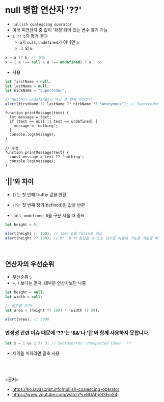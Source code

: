# null 병합 연산자 '??'
- `nullish coalescing operator`
- 여러 피연산자 중 값이 '확정'되어 있는 변수 찾기 가능
- `a ?? b`의 평가 결과
  - `a`가 `null`, `undefined`가 아니면 `a`
  - 그 외 `b`

```js
x = a ?? b; // 동일
x = ( a !== null & a !== undefined) ? a : b;
```

- 사용
```js
let firstName = null;
let lastName = null;
let nickName = "Supercoder";

// null이나 undefined가 아닌 첫 번째 피연산자
alert(firstName ?? lastName ?? nickName ?? "Anonymous"); // Supercoder
```
```
function printMessage(text) {
  let message = text;
  if (text == null || text == undefined) {
    message = 'nothing';
  }
  console.log(message);
}

// 수정
function printMessage(text) {
  const message = text ?? 'nothing';
  console.log(message);
}
```

## '||'와 차이
- `||`는 첫 번째 truthy 값을 반환
- `??`는 첫 번째 정의(defined)된 값을 반환

- `null`, `undefined`, `0`을 구분 지을 때 중요
```js
let height = 0;

alert(height || 100); // 100: 0을 false로 취급
alert(height ?? 100); // 0: '0'이 할당될 수 있는 변수를 사용해 기능을 개발할 때 유용
```

<br>

## 연산자의 우선순위
- 우선순위 `5`
- `=`, `?` 보다는 먼저, 대부분 연산자보단 나중
```js
let height = null;
let width = null;

// 괄호를 추가!
let area = (height ?? 100) * (width ?? 50);

alert(area); // 5000
```

### 안정성 관련 이슈 때문에 '??'는 '&&'나 '||'와 함께 사용하지 못합니다.
```js
let x = 1 && 2 ?? 3; // SyntaxError: Unexpected token '??'
```
- 제약을 피하려면 괄호 사용


<br><br><br>
<출처>
- https://ko.javascript.info/nullish-coalescing-operator
- https://www.youtube.com/watch?v=BUAhpB3FmS4
